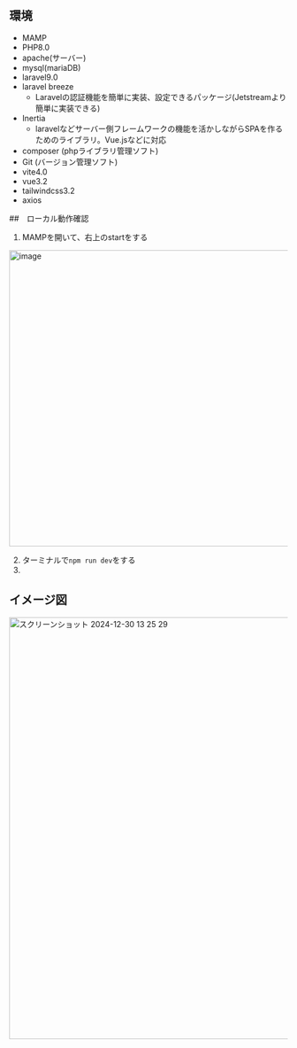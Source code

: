 ## 環境
- MAMP
- PHP8.0
- apache(サーバー)
- mysql(mariaDB)
- laravel9.0
- laravel breeze
    - Laravelの認証機能を簡単に実装、設定できるパッケージ(Jetstreamより簡単に実装できる)
- Inertia
    - laravelなどサーバー側フレームワークの機能を活かしながらSPAを作るためのライブラリ。Vue.jsなどに対応
- composer (phpライブラリ管理ソフト)
- Git (バージョン管理ソフト)
- vite4.0
- vue3.2
- tailwindcss3.2
- axios

##　ローカル動作確認

1. MAMPを開いて、右上のstartをする
<img width="535" alt="image" src="https://github.com/kondo-riyo/laravel_ucrm/assets/83741154/87b3d300-a246-40de-b5e7-eda89e6ce671">

2. ターミナルで`npm run dev`をする
3. 

## イメージ図
<img width="762" alt="スクリーンショット 2024-12-30 13 25 29" src="https://github.com/user-attachments/assets/7982191e-eac3-49d6-ac5d-8b214975f2ed" />

